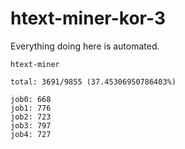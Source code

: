 # htext-miner-kor-3

Everything doing here is automated.

```
htext-miner

total: 3691/9855 (37.45306950786403%)

job0: 668
job1: 776
job2: 723
job3: 797
job4: 727
```